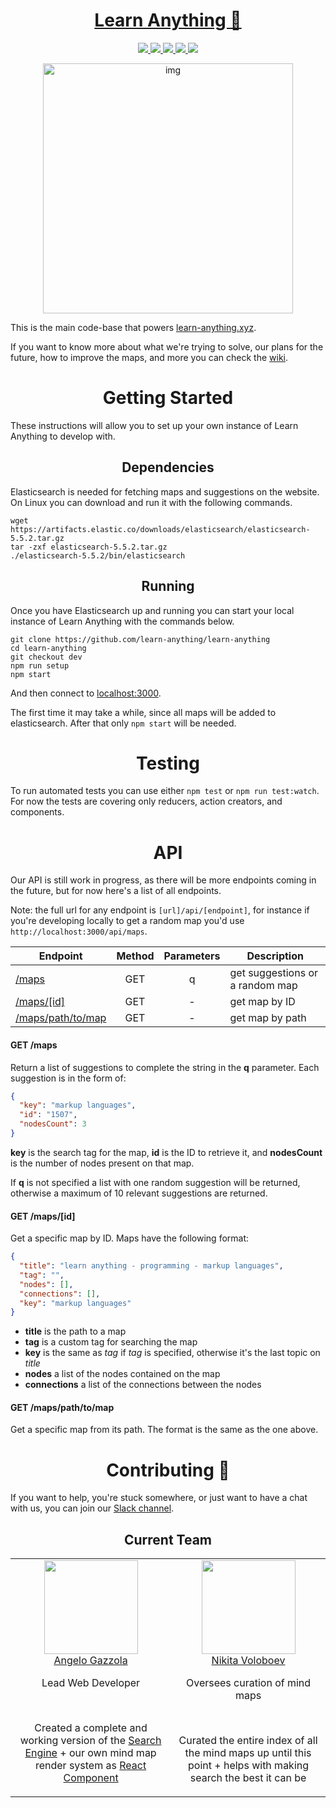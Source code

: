 <div align="center">
<h1><a href="https://learn-anything.xyz"> Learn Anything 🔎</h1>

<a href="https://knowledge-map.slack.com/shared_invite/MTgxNTYzMjIzNjM5LTE0OTQzMzA4MDAtYzY1YWY0ZDc0NQ">
		<img src="https://img.shields.io/badge/Slack-💬-green.svg">
	</a>
		<a href="https://travis-ci.org/learn-anything/learn-anything">
		<img src="https://travis-ci.org/learn-anything/learn-anything.svg?branch=master">
	</a>
		<a href="https://www.patreon.com/learnanything">
		<img src="https://img.shields.io/badge/Support%20Us-💗-ff69b4.svg">
	</a>
	<a href="https://twitter.com/learnanything_">
		<img src="https://img.shields.io/twitter/follow/learnanything_.svg?style=social&label=Follow&style=flat-square">
	</a>
	<a href="https://github.com/learn-anything/learn-anything/blob/master/LICENSE">
		<img src="https://img.shields.io/pypi/l/pipenv.svg">
	</a> 
</div>
 
<p align="center"><img width="400"  src="media/logo.png" alt="img"></p>



This is the main code-base that powers [learn-anything.xyz](https://learn-anything.xyz).

If you want to know more about what we're trying to solve, our plans for the
future, how to improve the maps, and more you can check the [wiki](https://github.com/learn-anything/maps/wiki).

<h1 align="center">Getting Started</h1>

These instructions will allow you to set up your own instance of Learn Anything
to develop with.


<h2 align="center">Dependencies </h2>

Elasticsearch is needed for fetching maps and suggestions on the website. On
Linux you can download and run it with the following commands.

    wget https://artifacts.elastic.co/downloads/elasticsearch/elasticsearch-5.5.2.tar.gz
    tar -zxf elasticsearch-5.5.2.tar.gz
    ./elasticsearch-5.5.2/bin/elasticsearch


<h2 align="center">Running </h2>

Once you have Elasticsearch up and running you can start your local instance of
Learn Anything with the commands below.

    git clone https://github.com/learn-anything/learn-anything
    cd learn-anything
    git checkout dev
    npm run setup
    npm start

And then connect to [localhost:3000](http://localhost:3000).

The first time it may take a while, since all maps will be added to elasticsearch.
After that only `npm start` will be needed.


<h1 align="center">Testing </h1>

To run automated tests you can use either `npm test` or `npm run test:watch`.
For now the tests are covering only reducers, action creators, and components.


<h1 align="center">API </h1>

Our API is still work in progress, as there will be more endpoints coming in the
future, but for now here's a list of all endpoints.

Note: the full url for any endpoint is `[url]/api/[endpoint]`, for instance if
you're developing locally to get a random map you'd use `http://localhost:3000/api/maps`.

| Endpoint                                | Method | Parameters | Description                     |
|-----------------------------------------|:------:|:----------:|---------------------------------|
| [/maps](#get-maps)                      | GET    | q          | get suggestions or a random map |
| [/maps/[id]](#get-mapsid)               | GET    | -          | get map by ID                   |
| [/maps/path/to/map](#get-mapspathtomap) | GET    | -          | get map by path                 |

#### GET /maps
Return a list of suggestions to complete the string in the **q** parameter.
Each suggestion is in the form of:

```json
{
  "key": "markup languages",
  "id": "1507",
  "nodesCount": 3
}
```

**key** is the search tag for the map, **id** is the ID to retrieve it, and
**nodesCount** is the number of nodes present on that map.

If **q** is not specified a list with one random suggestion will be returned,
otherwise a maximum of 10 relevant suggestions are returned.

#### GET /maps/[id]
Get a specific map by ID. Maps have the following format:

```json
{
  "title": "learn anything - programming - markup languages",
  "tag": "",
  "nodes": [],
  "connections": [],
  "key": "markup languages"
}
```

- **title** is the path to a map
- **tag** is a custom tag for searching the map
- **key** is the same as *tag* if *tag* is specified, otherwise it's the last topic on *title*
- **nodes** a list of the nodes contained on the map
- **connections** a list of the connections between the nodes

#### GET /maps/path/to/map
Get a specific map from its path. The format is the same as the one above.


<h1 align="center"> Contributing 💛</h1>

If you want to help, you're stuck somewhere, or just want to have a chat with us, you can join our [Slack channel](https://knowledge-map.slack.com/).


<h2 align="center">Current Team</h2>
<table>
  <tbody>
    <tr>
      <td align="center" valign="top">
        <img width="150" height="150" src="https://avatars1.githubusercontent.com/u/13448636?v=3&s=400">
        <br>
        <a href="https://github.com/nglgzz"> Angelo Gazzola </a>
        <p>Lead Web Developer</p>
        <br>
        <p>Created a complete and working version of the <a href="https://learn-anything.xyz">Search Engine</a> + our own mind map render system as <a href="https://github.com/learn-anything/react-mindmap"> React Component </a></p>
      </td>
      <td align="center" valign="top">
        <img width="150" height="150" src="https://pbs.twimg.com/profile_images/712426493868056576/hRaMUdgf.jpg">
        <br>
        <a href="https://github.com/nikitavoloboev">Nikita Voloboev</a>
        <p>Oversees curation of mind maps</p>
        <br>
        <p>Curated the entire index of all the mind maps up until this point + helps with making search the best it can be</p>
      </td>
     </tr>
  </tbody>
</table>
